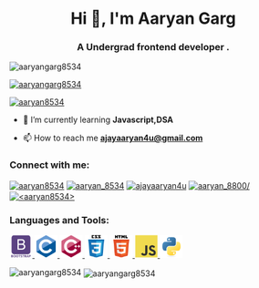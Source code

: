 <h1 align="center">Hi 👋, I'm Aaryan Garg</h1>
<h3 align="center">A Undergrad frontend developer .</h3>

<p align="left"> <img src="https://komarev.com/ghpvc/?username=aaryangarg8534&label=Profile%20views&color=0e75b6&style=flat" alt="aaryangarg8534" /> </p>

<p align="left"> <a href="https://github.com/ryo-ma/github-profile-trophy"><img src="https://github-profile-trophy.vercel.app/?username=aaryangarg8534" alt="aaryangarg8534" /></a> </p>

<p align="left"> <a href="https://twitter.com/aaryan8534" target="blank"><img src="https://img.shields.io/twitter/follow/aaryan8534?logo=twitter&style=for-the-badge" alt="aaryan8534" /></a> </p>

- 🌱 I’m currently learning **Javascript,DSA**

- 📫 How to reach me **ajayaaryan4u@gmail.com**

<h3 align="left">Connect with me:</h3>
<p align="left">
<a href="https://twitter.com/aaryan8534" target="blank"><img align="center" src="https://raw.githubusercontent.com/rahuldkjain/github-profile-readme-generator/master/src/images/icons/Social/twitter.svg" alt="aaryan8534" height="30" width="40" /></a>
<a href="https://www.codechef.com/users/aaryan_8534" target="blank"><img align="center" src="https://cdn.jsdelivr.net/npm/simple-icons@3.1.0/icons/codechef.svg" alt="aaryan_8534" height="30" width="40" /></a>
<a href="https://www.hackerrank.com/ajayaaryan4u" target="blank"><img align="center" src="https://raw.githubusercontent.com/rahuldkjain/github-profile-readme-generator/master/src/images/icons/Social/hackerrank.svg" alt="ajayaaryan4u" height="30" width="40" /></a>
<a href="https://www.leetcode.com/aaryan_8800/" target="blank"><img align="center" src="https://raw.githubusercontent.com/rahuldkjain/github-profile-readme-generator/master/src/images/icons/Social/leet-code.svg" alt="aaryan_8800/" height="30" width="40" /></a>
<a href="https://auth.geeksforgeeks.org/user/<aaryan8534>" target="blank"><img align="center" src="https://raw.githubusercontent.com/rahuldkjain/github-profile-readme-generator/master/src/images/icons/Social/geeks-for-geeks.svg" alt="<aaryan8534>" height="30" width="40" /></a>
</p>

<h3 align="left">Languages and Tools:</h3>
<p align="left"> <a href="https://getbootstrap.com" target="_blank" rel="noreferrer"> <img src="https://raw.githubusercontent.com/devicons/devicon/master/icons/bootstrap/bootstrap-plain-wordmark.svg" alt="bootstrap" width="40" height="40"/> </a> <a href="https://www.cprogramming.com/" target="_blank" rel="noreferrer"> <img src="https://raw.githubusercontent.com/devicons/devicon/master/icons/c/c-original.svg" alt="c" width="40" height="40"/> </a> <a href="https://www.w3schools.com/cpp/" target="_blank" rel="noreferrer"> <img src="https://raw.githubusercontent.com/devicons/devicon/master/icons/cplusplus/cplusplus-original.svg" alt="cplusplus" width="40" height="40"/> </a> <a href="https://www.w3schools.com/css/" target="_blank" rel="noreferrer"> <img src="https://raw.githubusercontent.com/devicons/devicon/master/icons/css3/css3-original-wordmark.svg" alt="css3" width="40" height="40"/> </a> <a href="https://www.w3.org/html/" target="_blank" rel="noreferrer"> <img src="https://raw.githubusercontent.com/devicons/devicon/master/icons/html5/html5-original-wordmark.svg" alt="html5" width="40" height="40"/> </a> <a href="https://developer.mozilla.org/en-US/docs/Web/JavaScript" target="_blank" rel="noreferrer"> <img src="https://raw.githubusercontent.com/devicons/devicon/master/icons/javascript/javascript-original.svg" alt="javascript" width="40" height="40"/> </a> <a href="https://www.python.org" target="_blank" rel="noreferrer"> <img src="https://raw.githubusercontent.com/devicons/devicon/master/icons/python/python-original.svg" alt="python" width="40" height="40"/> </a> </p>

<p><img align="left" src="https://github-readme-stats.vercel.app/api/top-langs?username=aaryangarg8534&show_icons=true&locale=en&layout=compact" alt="aaryangarg8534" /></p>

<p>&nbsp;<img align="center" src="https://github-readme-stats.vercel.app/api?username=aaryangarg8534&show_icons=true&locale=en" alt="aaryangarg8534" /></p>

